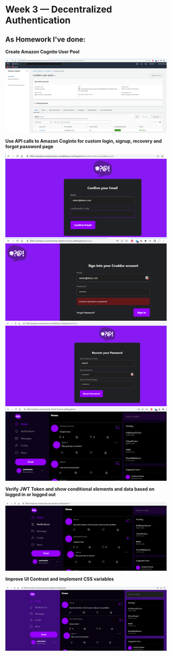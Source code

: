 # Week 3 — Decentralized Authentication

## As Homework I've done:

**Create Amazon Cognito User Pool** 

![AWS Cognito User pool](assets/AWS-Cognito-user-pool.png)

**Use API calls to Amazon Coginto for custom login, signup, recovery and forgot password page**

![Confirm email page](assets/user-confirm-email.png)
![Sign-in error page](assets/user-sign-in-error.png)
![Recover password page](assets/user-recover-password.png)
![Signed-in home page](assets/user-signed-in.png)

**Verify JWT Token and show conditional elements and data based on logged in or logged out**

![Signed-in home page with token validation](assets/user-signed-in-with-token-validation.png)

**Improve UI Contrast and implement CSS variables**

![Signed-in home page with improved UI](assets/frontend-userui-improvement.png)
